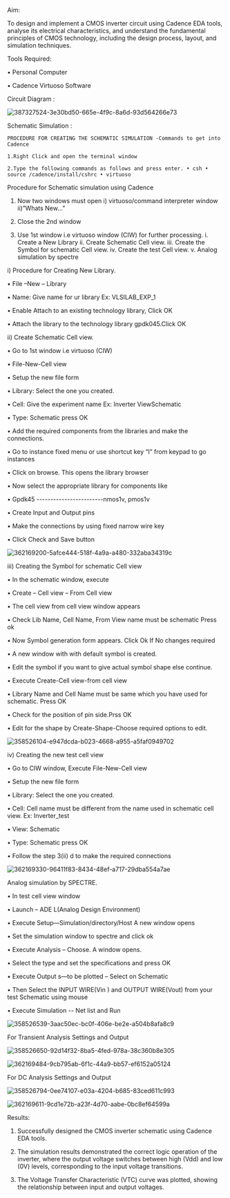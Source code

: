 Aim:

To design and implement a CMOS inverter circuit using Cadence EDA tools, analyse its electrical characteristics, and understand the fundamental principles of CMOS technology, including the design process, layout, and simulation techniques.

Tools Required:

• Personal Computer

• Cadence Virtuoso Software

Circuit Diagram :

![387327524-3e30bd50-665e-4f9c-8a6d-93d564266e73](https://github.com/user-attachments/assets/1490259a-749b-4b23-a060-b7ab4a7ddf4b)


Schematic Simulation :

    PROCEDURE FOR CREATING THE SCHEMATIC SIMULATION -Commands to get into Cadence

    1.Right Click and open the terminal window
    
    2.Type the following commands as follows and press enter. • csh • source /cadence/install/cshrc • virtuoso

Procedure for Schematic simulation using Cadence

  1.  Now two windows must open i) virtuoso/command interpreter window ii)”Whats New…”
 
  2.  Close the 2nd window
  
  3.  Use 1st window i.e virtuoso window (CIW) for further processing. i. Create a New Library ii. Create Schematic Cell view. iii. Create the Symbol for schematic Cell view. iv. Create the test Cell view. v. Analog simulation by spectre

i) Procedure for Creating New Library.


• File –New – Library

• Name: Give name for ur library Ex: VLSILAB_EXP_1

• Enable Attach to an existing technology library, Click OK

• Attach the library to the technology library gpdk045.Click OK

ii) Create Schematic Cell view.


• Go to 1st window i.e virtuoso (CIW)

• File-New-Cell view

• Setup the new file form

• Library: Select the one you created.

• Cell: Give the experiment name Ex: Inverter ViewSchematic

• Type: Schematic press OK

• Add the required components from the libraries and make the connections.

• Go to instance fixed menu or use shortcut key “I” from keypad to go instances

• Click on browse. This opens the library browser

• Now select the appropriate library for components like

• Gpdk45 ------------------------nmos1v, pmos1v

• Create Input and Output pins

• Make the connections by using fixed narrow wire key

• Click Check and Save button 

![362169200-5afce444-518f-4a9a-a480-332aba34319c](https://github.com/user-attachments/assets/e1369c4f-f53d-4700-956b-b9047190e291)

iii) Creating the Symbol for schematic Cell view

• In the schematic window, execute

• Create – Cell view – From Cell view

• The cell view from cell view window appears

• Check Lib Name, Cell Name, From View name must be schematic Press ok

• Now Symbol generation form appears. Click Ok If No changes required

• A new window with with default symbol is created.

• Edit the symbol if you want to give actual symbol shape else continue.

• Execute Create-Cell view-from cell view

• Library Name and Cell Name must be same which you have used for schematic. Press OK

• Check for the position of pin side.Prss OK

• Edit for the shape by Create-Shape-Choose required options to edit.

![358526104-e947dcda-b023-4668-a955-a5faf0949702](https://github.com/user-attachments/assets/4e949d32-79aa-48f4-87d9-eea32cc777f5)

iv) Creating the new test cell view

• Go to CIW window, Execute File-New-Cell view

• Setup the new file form

• Library: Select the one you created.

• Cell: Cell name must be different from the name used in schematic cell view. Ex: Inverter_test

• View: Schematic

• Type: Schematic press OK

• Follow the step 3(ii) d to make the required connections 

![362169330-96411f83-8434-48ef-a717-29dba554a7ae](https://github.com/user-attachments/assets/8ff6c26e-6ddc-4f12-b18c-d3992f545d19)

Analog simulation by SPECTRE.

• In test cell view window

• Launch – ADE L(Analog Design Environment)

• Execute Setup—Simulation/directory/Host A new window opens

• Set the simulation window to spectre and click ok

• Execute Analysis – Choose. A window opens.

• Select the type and set the specifications and press OK

• Execute Output s—to be plotted – Select on Schematic

• Then Select the INPUT WIRE(Vin ) and OUTPUT WIRE(Vout) from your test Schematic using mouse

• Execute Simulation -- Net list and Run

![358526539-3aac50ec-bc0f-406e-be2e-a504b8afa8c9](https://github.com/user-attachments/assets/17c2da7c-6826-4bc1-9b8d-8ab94062b52b)


For Transient Analysis Settings and Output

![358526650-92d14f32-8ba5-4fed-978a-38c360b8e305](https://github.com/user-attachments/assets/6a71716f-6e84-4c8a-a8c7-febdb969e1c6)

![362169484-9cb795ab-6f1c-44a9-bb57-ef6152a05124](https://github.com/user-attachments/assets/aecf15f7-c66c-4591-8205-1eb0e2c9b5d0)


For DC Analysis Settings and Output

![358526794-0ee74107-e03a-4204-b685-83ced611c993](https://github.com/user-attachments/assets/2b28153b-6929-419f-bbb0-c480af2cae12)


![362169611-9cd1e72b-a23f-4d70-aabe-0bc8ef64599a](https://github.com/user-attachments/assets/3bd062db-ab8d-49d6-bc8c-db7299ec68f9)

Results:

   1. Successfully designed the CMOS inverter schematic using Cadence EDA tools.
 
   2. The simulation results demonstrated the correct logic operation of the inverter, where the output voltage switches between high (Vdd) and low (0V) levels, corresponding to the input voltage transitions.
   
   3. The Voltage Transfer Characteristic (VTC) curve was plotted, showing the relationship between input and output voltages.
